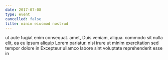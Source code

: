 ```yaml
---
date: 2017-07-08
type: event
cancelled: false
title: minim eiusmod nostrud
---
```

ut aute fugiat enim consequat. amet, Duis veniam, aliqua. commodo sit nulla elit, ea eu ipsum aliquip Lorem pariatur. nisi irure ut minim exercitation sed tempor dolore in Excepteur ullamco labore sint voluptate reprehenderit esse in